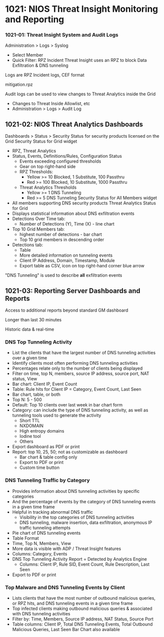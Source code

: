 # 1021: NIOS Threat Insight Monitoring and Reporting

### 1021-01: Threat Insight System and Audit Logs

Administration > Logs > Syslog
- Select Member
- Quick Filter: RPZ Incident
Threat Insight uses an RPZ to block Data Exfiltration & DNS tunneling

Logs are RPZ Incident logs, CEF format

mitigation.rpz

Audit logs can be used to view changes to Threat Analytics inside the Grid
- Changes to Threat Inside Allowlist, etc
- Administration > Logs > Audit Log


## 1021-02: NIOS Threat Analytics Dashboards

Dashboards > Status > Security
Status for security products licensed on the Grid
Security Status for Grid widget
- RPZ, Threat Analytics
- Status, Events, Definitions/Rules, Configuration Status
    * Events exceeding configured thresholds
    * Gear on top right-hand side
    * RPZ Thresholds:
        * Yellow >= 10 Blocked, 1 Substitute, 100 Passthru
        * Red >= 100 Blocked, 10 Substitute, 1000 Passthru
    * Threat Analytics Thresholds
        * Yellow >= 1 DNS Tunneling
        * Red >= 5 DNS Tunneling
Security Status for All Members widget
- All members supporting DNS security products
Threat Analytics Status for Grid
- Displays statistical information about DNS exfiltration events
- Detections Over Time tab:
    * Number of Detections (Y), Time (X) - line chart
- Top 10 Grid Members tab:
    * highest number of detections - bar chart
    * Top 10 grid members in descending order
- Detections tab: 
    * Table
    * More detailed information on tunneling events
    * Client IP Address, Domain, Timestamp, Module
    * Export table as CSV, icon on top right-hand corner blue arrow

"DNS Tunneling" is used to describe **all** exfiltration events


## 1021-03: Reporting Server Dashboards and Reports

Access to additional reports beyond standard GM dashboard

Longer than last 30 minutes

Historic data & real-time

### DNS Top Tunneling Activity
- List the clients that have the largest number of DNS tunneling activities over a given time
- Identify clients most often performing DNS tunneling activities
- Percentages relate only to the number of clients being displayed
- Filter on time, top N, members, source IP address, source port, NAT status, View
- Bar chart: Client IP, Event Count
- Table: Rule hits for Client IP = Category, Event Count, Last Seen
- Bar chart, table, or both
- Top N: 5 - 500
- Default: Top 10 clients over last week in  bar chart form
- Category: can include the type of DNS tunneling activity, as well as tunneling tools used to generate the activity
    * Short TTL
    * NXDOMAIN
    * High entropy domains
    * Iodine tool
    * Others
- Export dashboard as PDF or print
- Report: top 10, 25, 50; not as customizable as dashboard
    * Bar chart & table config only
    * Export to PDF or print
    * Custom time button

### DNS Tunneling Traffic by Category
- Provides information about DNS tunneling activities  by specific categories
- And the percentage of events by the category of DNS tunneling events in a given time frame
- Helpful in tracking abnormal DNS traffic
    * Visibility in the top categories of DNS tunneling activities
    * DNS tunneling, malware insertion, data exfiltration, anonymous IP traffic tunneling attempts
- Pie chart of DNS tunneling events
- Table Format
- Time, Top N, Members, View
- More data is visible with ADP / Threat Insight features
- Columns: Category, Events
- DNS Top Tunneling Activity Report = Detected by Analytics Engine
    * Columns: Client IP, Rule SID, Event Count, Rule Description, Last Seen
- Export to PDF or print
    
### Top Malware and DNS Tunneling Events by Client
- Lists clients that have the most number of outbound malicious queries, or RPZ hits, and DNS tunneling events in a given time frame
- Top infected clients making outbound malicious queries & associated with DNS tunneling activities
- Filter by: Time, Members, Source IP address, NAT Status, Source Port
- Table columns: Client IP, Total DNS Tunneling Events, Total Outbound Malicious Queries, Last Seen
Bar Chart also available